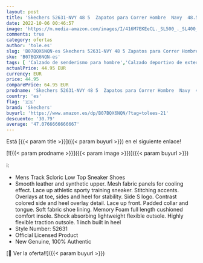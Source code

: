 ```yaml
---
layout: post
title: 'Skechers 52631-NVY 48 5  Zapatos para Correr Hombre  Navy  48.5 EU'
date: 2022-10-06 00:46:57
image: 'https://m.media-amazon.com/images/I/416M7EKEeCL._SL500_._SL400_.jpg'
comments: true
category: ofertas
author: 'tole.es'
slug: 'B07BQX6NQN-es Skechers 52631-NVY 48 5 Zapatos para Correr Hombre Navy...'
sku: 'B07BQX6NQN-es'
tags: [ 'Calzado de senderismo para hombre','Calzado deportivo de exterior de hombre','Calzado deportivo para hombre','Zapatillas casual para hombre','Zapatillas de senderismo para hombre','Zapatillas y calzado deportivo para hombre','Zapatos','Zapatos para hombre','Zapatos y complementos','skechers','zapatos','🇪🇸', ]
actualPrice: 44.95 EUR
currency: EUR
price: 44.95
comparePrice: 64.95 EUR
prodname: 'Skechers 52631-NVY 48 5  Zapatos para Correr Hombre  Navy  48.5 EU'
country: 'es'
flag: '🇪🇸'
brand: 'Skechers'
buyurl: 'https://www.amazon.es/dp/B07BQX6NQN/?tag=tolees-21'
descuento: '30.79'
average: '47.0766666666667'
---
```


Está [{{< param title >}}]({{< param buyurl >}}) en el siguiente enlace!

[![{{< param prodname >}}]({{< param image >}})]({{< param buyurl >}})

ℹ️:

- Mens Track Scloric Low Top Sneaker Shoes
- Smooth leather and synthetic upper. Mesh fabric panels for cooling effect. Lace up athletic sporty training sneaker. Stitching accents. Overlays at toe, sides and heel for stability. Side S logo. Contrast colored side and heel overlay detail. Lace up front. Padded collar and tongue. Soft fabric shoe lining. Memory Foam full length cushioned comfort insole. Shock absorbing lightweight flexible outsole. Highly flexible traction outsole. 1 inch built in heel
- Style Number: 52631
- Official Licensed Product
- New Genuine, 100% Authentic

[🛒 Ver la oferta!!]({{< param buyurl >}})
